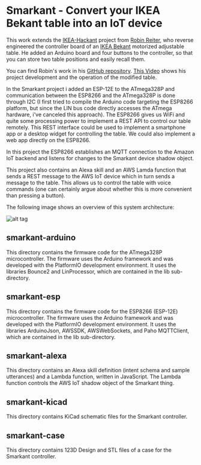 Smarkant - Convert your IKEA Bekant table into an IoT device
============================================================

This work extends the [IKEA-Hackant](https://github.com/robin7331/IKEA-Hackant)
project from [Robin Reiter](https://github.com/robin7331), who reverse engineered
the controller board of an
[IKEA Bekant](http://www.ikea.com/us/en/catalog/products/S59022528) motorized
adjustable table. He added an Arduino board and four buttons to the controller,
so that you can store two table positions and easily recall them.

You can find Robin's work in his
[GitHub repository](https://github.com/robin7331/IKEA-Hackant).
[This Video](https://www.youtube.com/watch?v=AB75AxprXqQ) shows his project
development and the operation of the modified table.

In the Smarkant project i added an ESP-12E to the ATmega328P and communication
between the ESP8266 and the ATmega328P is done through I2C (I first tried to compile
the Arduino code targeting the ESP8266 platform, but since the LIN bus code
directly accesses the ATmega hardware, i've canceled this approach). The ESP8266
gives us WiFi and quite some processing power to implement a REST API to control
our table remotely. This REST interface could be used to implement a smartphone
app or a desktop widget for controlling the table. We could also implement a web
app directly on the ESP8266.

In this project the ESP8266 establishes an MQTT connection to the Amazon IoT
backend and listens for changes to the Smarkant device shadow object.

This project also contains an Alexa skill and an AWS Lamda function that sends
a REST message to the AWS IoT device which in turn sends a message to the table.
This allows us to control the table with voice commands (one can certainly argue
about whether this is more convenient than pressing a button).

The following image shows an overview of this system architecture:

![alt tag](https://github.com/grappendorf/smarkant/raw/master/smarkant-architecture.png)

smarkant-arduino
----------------

This directory contains the firmware code for the ATmega328P microcontroller.
The firmware uses the Arduino framework and was developed with the PlatformIO
development environment. It uses the libraries Bounce2 and LinProcessor,
which are contained in the lib sub-directory.

smarkant-esp
------------

This directory contains the firmware code for the ESP8266 (ESP-12E) microcontroller.
The firmware uses the Arduino framework and was developed with the PlatformIO
development environment. It uses the libraries ArduinoJson, AWSSDK, AWSWebSockets,
and Paho MQTTClient, which are contained in the lib sub-directory.

smarkant-alexa
--------------

This directory contains an Alexa skill definition (intent schema and sample
utterances) and a Lambda function, written in JavaScript. The Lambda function
controls the AWS IoT shadow object of the Smarkant thing.

smarkant-kicad
--------------

This directory contains KiCad schematic files for the Smarkant controller.

smarkant-case
-------------

This directory contains 123D Design and STL files of a case for the
Smarkant controller.

